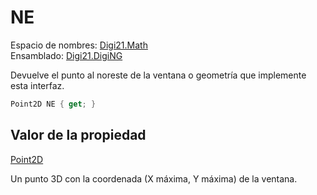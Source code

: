 # NE

Espacio de nombres: [Digi21.Math](../../../)  
Ensamblado: [Digi21.DigiNG](../../../../)

Devuelve el punto al noreste de la ventana o geometría que implemente esta interfaz.

```csharp
Point2D NE { get; }
```

## Valor de la propiedad

[Point2D](/digi3d-net/programacion/.net/referencia/digi21.diging/digi21.math/Point2D.md)

Un punto 3D con la coordenada \(X máxima, Y máxima\) de la ventana.

